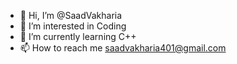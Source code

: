 - 👋 Hi, I’m @SaadVakharia
- 👀 I’m interested in Coding
- 🌱 I’m currently learning C++
- 📫 How to reach me saadvakharia401@gmail.com

<!---
SaadVakharia/SaadVakharia is a ✨ special ✨ repository because its `README.md` (this file) appears on your GitHub profile.
You can click the Preview link to take a look at your changes.
--->
